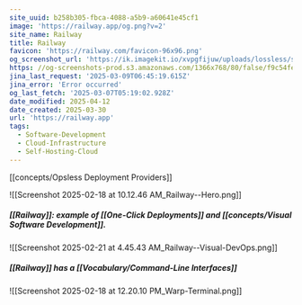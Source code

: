 ```yaml
---
site_uuid: b258b305-fbca-4088-a5b9-a60641e45cf1
image: 'https://railway.app/og.png?v=2'
site_name: Railway
title: Railway
favicon: 'https://railway.com/favicon-96x96.png'
og_screenshot_url: 'https://ik.imagekit.io/xvpgfijuw/uploads/lossless/screenshots/20250604_Railway_og_screenshot.jpeg'
https: //og-screenshots-prod.s3.amazonaws.com/1366x768/80/false/f9c54fe1585ef1f2a93ec452d39798ea7298ae9e76b43bb0024bb36aeee71592.jpeg
jina_last_request: '2025-03-09T06:45:19.615Z'
jina_error: 'Error occurred'
og_last_fetch: '2025-03-07T05:19:02.928Z'
date_modified: 2025-04-12
date_created: 2025-03-30
url: 'https://railway.app'
tags:
  - Software-Development
  - Cloud-Infrastructure
  - Self-Hosting-Cloud
---
```


[[concepts/Opsless Deployment Providers]]

![[Screenshot 2025-02-18 at 10.12.46 AM_Railway--Hero.png]]
##### [[Railway]]: example of [[One-Click Deployments]] and [[concepts/Visual Software Development]].
![[Screenshot 2025-02-21 at 4.45.43 AM_Railway--Visual-DevOps.png]]
##### [[Railway]] has a [[Vocabulary/Command-Line Interfaces]]
![[Screenshot 2025-02-18 at 12.20.10 PM_Warp-Terminal.png]]